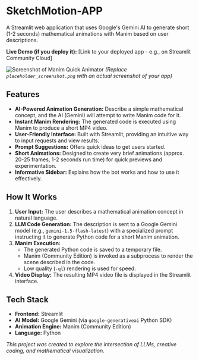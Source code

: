 # SketchMotion-APP

A Streamlit web application that uses Google's Gemini AI to generate short (1-2 seconds) mathematical animations with Manim based on user descriptions.

**Live Demo (if you deploy it):** [Link to your deployed app - e.g., on Streamlit Community Cloud]

![Screenshot of Manim Quick Animator](placeholder_screenshot.png)
*(Replace `placeholder_screenshot.png` with an actual screenshot of your app)*

## Features

*   **AI-Powered Animation Generation:** Describe a simple mathematical concept, and the AI (Gemini) will attempt to write Manim code for it.
*   **Instant Manim Rendering:** The generated code is executed using Manim to produce a short MP4 video.
*   **User-Friendly Interface:** Built with Streamlit, providing an intuitive way to input requests and view results.
*   **Prompt Suggestions:** Offers quick ideas to get users started.
*   **Short Animations:** Designed to create very brief animations (approx. 20-25 frames, 1-2 seconds run time) for quick previews and experimentation.
*   **Informative Sidebar:** Explains how the bot works and how to use it effectively.

## How It Works

1.  **User Input:** The user describes a mathematical animation concept in natural language.
2.  **LLM Code Generation:** The description is sent to a Google Gemini model (e.g., `gemini-1.5-flash-latest`) with a specialized prompt instructing it to generate Python code for a short Manim animation.
3.  **Manim Execution:**
    *   The generated Python code is saved to a temporary file.
    *   Manim (Community Edition) is invoked as a subprocess to render the scene described in the code.
    *   Low quality (`-ql`) rendering is used for speed.
4.  **Video Display:** The resulting MP4 video file is displayed in the Streamlit interface.

## Tech Stack

*   **Frontend:** Streamlit
*   **AI Model:** Google Gemini (via `google-generativeai` Python SDK)
*   **Animation Engine:** Manim (Community Edition)
*   **Language:** Python


*This project was created to explore the intersection of LLMs, creative coding, and mathematical visualization.*
